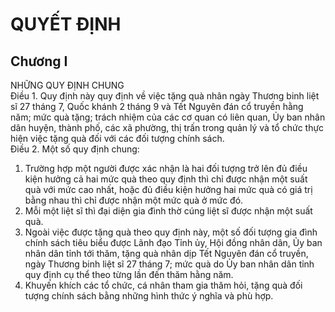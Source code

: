 # QUYẾT ĐỊNH

## Chương I  
NHỮNG QUY ĐỊNH CHUNG  
Điều 1.  Quy định này quy định về việc tặng quà nhân ngày Thương binh liệt sĩ 27 tháng 7, Quốc khánh 2 tháng 9 và Tết Nguyên đán cổ truyền hằng năm; mức quà tặng; trách nhiệm của các cơ quan có liên quan, Ủy ban nhân dân huyện, thành phố, các xã phường, thị trấn trong quản lý và tổ chức thực hiện việc tặng quà đối với các đối tượng chính sách.  
Điều 2.  Một số quy định chung:  
1. Trường hợp một người được xác nhận là hai đối tượng trở lên đủ điều kiện hưởng cả hai mức quà theo quy định thì chỉ được nhận một suất quà với mức cao nhất, hoặc đủ điều kiện hưởng hai mức quà có giá trị bằng nhau thì chỉ được nhận một mức quà ở mức đó.  
2. Mỗi một liệt sĩ thì đại diện gia đình thờ cúng liệt sĩ được nhận một suất quà.  
3. Ngoài việc được tặng quà theo quy định này, một số đối tượng gia đình chính sách tiêu biểu được Lãnh đạo Tỉnh ủy, Hội đồng nhân dân, Ủy ban nhân dân tỉnh tới thăm, tặng quà nhân dịp Tết Nguyên đán cổ truyền, ngày Thương binh liệt sĩ 27 tháng 7; mức quà do Ủy ban nhân dân tỉnh quy định cụ thể theo từng lần đến thăm hằng năm.  
4. Khuyến khích các tổ chức, cá nhân tham gia thăm hỏi, tặng quà đối tượng chính sách bằng những hình thức ý nghĩa và phù hợp.